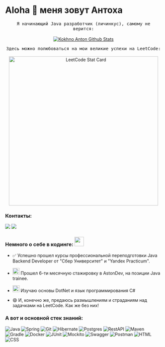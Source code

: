 # Aloha 🤙 меня зовут Антоха 

<p align="center">
  <samp>
Я начинающий Java разработчик (личинкус), самому не верится:
  </samp>
  <br/>
  <br/>
  <a href="https://github.com/lap-lik?tab=repositories">
  <img src="https://github-readme-stats.vercel.app/api?username=lap-lik&show_icons=true&theme=dark" alt="Kokhno Anton Github Stats"></img>
  </a>
</p>
<p align="center">
<samp>
Здесь можно полюбоваться на мои великие успехи на LeetCode:
  </samp>
  <br/>
  <br/>  
  <a href="https://github.com/lap-lik/leetcode">
  <img alt="LeetCode Stat Card" src="https://leetcard.jacoblin.cool/lap-lik?theme=dark&font=Noto%20Sans%20SC" width="480"/>
</a>
</p>


### Контакты:

<a href="https://t.me/lap_lik"><img src="https://img.shields.io/badge/Telegram-2CA5E0?style=for-the-badge&logo=telegram&logoColor=white"></a>
<a href="mailto:lap-lik@yandex.ru"><img src="https://img.shields.io/badge/Email-D14836?style=for-the-badge&logo=gmail&logoColor=white"></a>

### Немного о себе в кодинге: <img src="https://media.giphy.com/media/WUlplcMpOCEmTGBtBW/giphy.gif" width="30px">

- ✅ Успешно прошел курсы профессиональной переподготовки Java Backend Developer от "Сбер Университет" и "Yandex Practicum".
- <img width="22" height="22" alt="image" src="https://github.com/user-attachments/assets/1cfd3cb4-0675-4c90-a166-2c97a39a93b0" /> Прошел 6-ти месячную стажировку в AstonDev, на позиции Java trainee.
- <img width="22" height="22" alt="image" src="https://github.com/user-attachments/assets/5a152db2-cfab-404e-a603-03467f093708" /> Изучаю основы DotNet и язык программирования С#

- 😄 И, конечно же, предаюсь размышлениям и страданиям над задачками на LeetCode. Как же без них!
  
### А вот и основной стек знаний:
![Java](https://img.shields.io/badge/-Java-007396?style=for-the-badge&logo=java&logoColor=white)
![Spring](https://img.shields.io/badge/-Spring-6DB33F?style=for-the-badge&logo=spring&logoColor=white)
![Git](https://img.shields.io/badge/-Git-F05032?style=for-the-badge&logo=Git&logoColor=white)
![Hibernate](https://img.shields.io/badge/-Hibernate-59666C?style=for-the-badge&logo=hibernate&logoColor=white)
![Postgres](https://img.shields.io/badge/-PostgreSQL-336791?style=for-the-badge&logo=postgresql&logoColor=white)
![RestAPI](https://img.shields.io/badge/-REST%20API-007EC0?style=for-the-badge)
![Maven](https://img.shields.io/badge/-Maven-C71A36?style=for-the-badge&logo=apachemaven&logoColor=white)
![Gradle](https://img.shields.io/badge/-Gradle-02303A?style=for-the-badge&logo=gradle&logoColor=white)
![Docker](https://img.shields.io/badge/-Docker-2496ED?style=for-the-badge&logo=docker&logoColor=white)
![JUnit](https://img.shields.io/badge/-JUnit-25A162?style=for-the-badge&logo=junit5&logoColor=white)
![Mockito](https://img.shields.io/badge/-Mockito-25A162?style=for-the-badge&logo=mockito&logoColor=white)
![Swagger](https://img.shields.io/badge/-Swagger-85EA2D?style=for-the-badge&logo=swagger&logoColor=black)
![Postman](https://img.shields.io/badge/-Postman-FF6C37?style=for-the-badge&logo=postman&logoColor=white)
![HTML](https://img.shields.io/badge/-HTML5-E34F26?style=for-the-badge&logo=html5&logoColor=white)
![CSS](https://img.shields.io/badge/-CSS3-1572B6?style=for-the-badge&logo=css3&logoColor=white)




